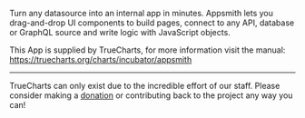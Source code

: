Turn any datasource into an internal app in minutes. Appsmith lets you drag-and-drop UI components to build pages, connect to any API, database or GraphQL source and write logic with JavaScript objects.

This App is supplied by TrueCharts, for more information visit the manual: https://truecharts.org/charts/incubator/appsmith

---

TrueCharts can only exist due to the incredible effort of our staff.
Please consider making a [donation](https://truecharts.org/docs/about/sponsor) or contributing back to the project any way you can!
